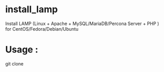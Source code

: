 # install_lamp
Install LAMP (Linux + Apache + MySQL/MariaDB/Percona Server + PHP ) for CentOS/Fedora/Debian/Ubuntu
# Usage :
git clone 
